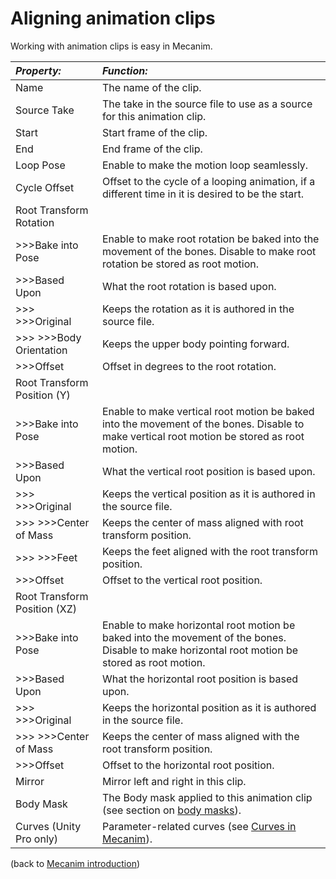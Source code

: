 Aligning animation clips
========================


Working with animation clips is easy in Mecanim. 


|**_Property:_** |**_Function:_** |
|:---|:---|
|<span class=component>Name</span> |The name of the clip.|
|<span class=component>Source Take</span> |The take in the source file to use as a source for this animation clip.|
|<span class=component>Start</span> |Start frame of the clip.|
|<span class=component>End</span> |End frame of the clip.|
|<span class=component>Loop Pose</span>  |Enable to make the motion loop seamlessly.|
|<span class=component>Cycle Offset</span>  |Offset to the cycle of a looping animation, if a different time in it is desired to be the start.|
|<span class=component>Root Transform Rotation</span> | | 
|>>><span class=component>Bake into Pose</span> |Enable to make root rotation be baked into the movement of the bones. Disable to make root rotation be stored as root motion.| 
|>>><span class=component>Based Upon</span> |What the root rotation is based upon.|
|>>> >>><span class=component>Original</span>|Keeps the rotation as it is authored in the source file.|
|>>> >>><span class=component>Body Orientation</span> |Keeps the upper body pointing forward.|
|>>><span class=component>Offset</span> |Offset in degrees to the root rotation.|
|<span class=component>Root Transform Position (Y)</span> | | 
|>>><span class=component>Bake into Pose</span> |Enable to make vertical root motion be baked into the movement of the bones. Disable to make vertical root motion be stored as root motion.| 
|>>><span class=component>Based Upon</span> |What the vertical root position is based upon.|
|>>> >>><span class=component>Original</span> |Keeps the vertical position as it is authored in the source file.|
|>>> >>><span class=component>Center of Mass</span> |Keeps the center of mass aligned with root transform position.|
|>>> >>><span class=component>Feet</span>|Keeps the feet aligned with the root transform position.|
|>>><span class=component>Offset</span> |Offset to the vertical root position.|
|<span class=component>Root Transform Position (XZ)</span> | | 
|>>><span class=component>Bake into Pose</span> |Enable to make horizontal root motion be baked into the movement of the bones. Disable to make horizontal root motion be stored as root motion.| 
|>>><span class=component>Based Upon</span> |What the horizontal root position is based upon.|
|>>> >>><span class=component>Original</span> |Keeps the horizontal position as it is authored in the source file.|
|>>> >>><span class=component>Center of Mass</span> |Keeps the center of mass aligned with the root transform position.|
|>>><span class=component>Offset</span> |Offset to the horizontal root position.|
|<span class=component>Mirror</span> |Mirror left and right in this clip.|
|<span class=component>Body Mask</span> |The Body mask applied to this animation clip (see section on [body masks](AvatarBodyMask.md)).|
|<span class=component>Curves</span> (Unity Pro only)|Parameter-related curves (see [Curves in Mecanim](AnimatorCurves.md)).|

(back to [Mecanim introduction](MecanimAnimationSystem.md))

